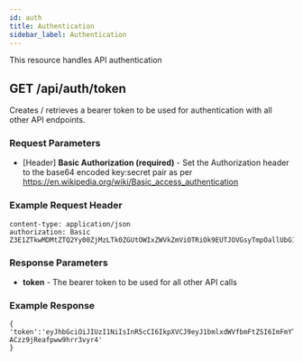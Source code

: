 ```yaml
---
id: auth
title: Authentication
sidebar_label: Authentication
---
```


<p>This resource handles API authentication</p>

## GET /api/auth/token
Creates / retrieves a bearer token to be used for authentication with all other API endpoints.

### Request Parameters
- [Header] <b>Basic Authorization (required)</b> - Set the Authorization header to the base64 encoded key:secret pair as per https://en.wikipedia.org/wiki/Basic_access_authentication

### Example Request Header
```
content-type: application/json
authorization: Basic Z3E1ZTkwMDMtZTQ2Yy00ZjMzLTk0ZGUtOWIxZWVkZmViOTRiOk9EUTJOVGsyTmpOallUbG1NakV6TW1OaU5ERTBZV0kzWVRaaU9HTXhaR014TkdZeFlqYzRORFkxT1RZPQ==
```

### Response Parameters
- <b>token</b> - The bearer token to be used for all other API calls

### Example Response
```
{
'token':'eyJhbGciOiJIUzI1NiIsInR5cCI6IkpXVCJ9eyJ1bmlxdWVfbmFtZSI6ImFmYTIyMTczLTZhNDYtNDc2MS04MzA4LTI3YWQ0YjIxMWM0MCIsInJvbGUiOiJQb3J0YWxVc2VyIiwiaHR0cDovL3NjaGVtYXMubWljcm9zb2Z0LmNvbS93cy8yMDA4LzA2L2lkZW50aXR5L2NsYWltcy91c2VyZGF0YSI6IntcIklkXCI6XCJhZmEyMjE3My02YTQ2LTQ3NjEtODMwOC0yN2FkNGIyMTFjNDBcIixcIkF1dGhUeXBlXCI6MixcIkRhdGFcIjpudWxsfSIsIm5iZiI6MTU3MDE5NjE4NiwiZXhwIjoxNTcwMTk5Nzg2LCJpYXQiOjE1NzAxOTYxODYsImlzcyI6InNlbGYiLCJhdWQiOiJodHRwOi8vZ29hdmVyLmNvbSJ9XZmHyG_IVurCvpsNM_8R-ACzz9jReafpww9hrr3vyr4'
}
```
